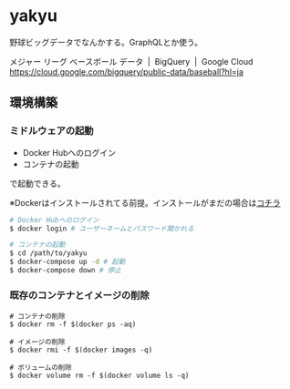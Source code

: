 # yakyu
野球ビッグデータでなんかする。GraphQLとか使う。

メジャー リーグ ベースボール データ  |  BigQuery  |  Google Cloud
https://cloud.google.com/bigquery/public-data/baseball?hl=ja

## 環境構築

### ミドルウェアの起動

- Docker Hubへのログイン
- コンテナの起動

で起動できる。

※Dockerはインストールされてる前提。インストールがまだの場合は[コチラ](https://www.docker.com/community-edition)

```sh
# Docker Hubへのログイン
$ docker login # ユーザーネームとパスワード聞かれる

# コンテナの起動
$ cd /path/to/yakyu
$ docker-compose up -d # 起動
$ docker-compose down # 停止
```

### 既存のコンテナとイメージの削除

```
# コンテナの削除
$ docker rm -f $(docker ps -aq)

# イメージの削除
$ docker rmi -f $(docker images -q)

# ボリュームの削除
$ docker volume rm -f $(docker volume ls -q)
```
